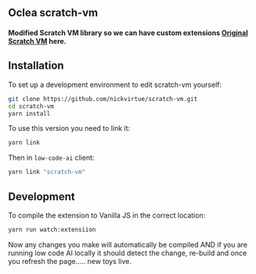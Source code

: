 ## Oclea scratch-vm
#### Modified Scratch VM library so we can have custom extensions [Original Scratch VM](https://github.com/LLK/scratch-vm) here.

## Installation
To set up a development environment to edit scratch-vm yourself:
```bash
git clone https://github.com/nickvirtue/scratch-vm.git
cd scratch-vm
yarn install
```
To use this version you need to link it:

```bash
yarn link
```
Then in `low-code-ai` client:
```bash
yarn link "scratch-vm"
```

## Development
To compile the extension to Vanilla JS in the correct location:
```bash
yarn run watch:extensiion
```
Now any changes you make will automatically be compiled AND if you are running low code AI locally it should detect the change, re-build and once you refresh the page..... new toys live.
